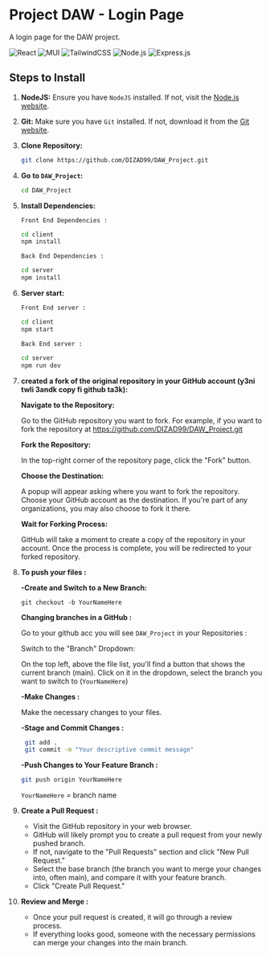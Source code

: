 # Project DAW - Login Page

A login page for the DAW project.

![React](https://img.shields.io/badge/react-%2320232a.svg?style=for-the-badge&logo=react&logoColor=%2361DAFB)
![MUI](https://img.shields.io/badge/MUI-%230081CB.svg?style=for-the-badge&logo=mui&logoColor=white)
![TailwindCSS](https://img.shields.io/badge/tailwindcss-%2338B2AC.svg?style=for-the-badge&logo=tailwind-css&logoColor=white)
![Node.js](https://img.shields.io/badge/node.js-%2343853D.svg?style=for-the-badge&logo=node.js&logoColor=white)
![Express.js](https://img.shields.io/badge/express.js-%23404d59.svg?style=for-the-badge)

## Steps to Install

1. **NodeJS:** Ensure you have `NodeJS` installed. If not, visit the [Node.js website](https://nodejs.org/en).
2. **Git:** Make sure you have `Git` installed. If not, download it from the [Git website](https://git-scm.com/downloads).
3. **Clone Repository:**
   ```bash
   git clone https://github.com/DIZAD99/DAW_Project.git
4. **Go to `DAW_Project`:**
   ```bash
   cd DAW_Project
   ```
5. **Install Dependencies:**
  
   `Front End Dependencies :`
   ```bash
   cd client
   npm install
   ```
   `Back End Dependencies :`
   ```bash
   cd server
   npm install
   ```
6. **Server start:**

   `Front End server :`
   ```bash
   cd client
   npm start
   ```
   `Back End server :`
   ```bash
   cd server
   npm run dev
   ```
7. **created a fork of the original repository in your GitHub account (y3ni twli 3andk copy fi github ta3k):**

    **Navigate to the Repository:**
   
    Go to the GitHub repository you want to fork. For example, if you want to fork the repository at https://github.com/DIZAD99/DAW_Project.git
   
    **Fork the Repository:**
   
    In the top-right corner of the repository page, click the "Fork" button.

   **Choose the Destination:**

    A popup will appear asking where you want to fork the repository. Choose your GitHub account as the destination. If you're part of any organizations, you may also choose to fork it there.

   **Wait for Forking Process:**

   GitHub will take a moment to create a copy of the repository in your account. Once the process is complete, you will be redirected to your forked repository.

8. **To push your files :**

   **-Create and Switch to a New Branch:**

   ```bahs
   git checkout -b YourNameHere
   ```
   **Changing branches in a GitHub :**
    
    Go to  your github acc you will see `DAW_Project` in your Repositories :

    Switch to the "Branch" Dropdown:

    On the top left, above the file list, you'll find a button that shows the current branch (main). Click on it in the dropdown, select the branch you want to switch to (`YourNameHere`)

   **-Make Changes :**
   
   Make the necessary changes to your files.

   **-Stage and Commit Changes :**

   ```bash
    git add .
    git commit -m "Your descriptive commit message"
   ```

   **-Push Changes to Your Feature Branch :**

    ```bash
    git push origin YourNameHere
    ```
    `YourNameHere` = branch name

9. **Create a Pull Request :**

    - Visit the GitHub repository in your web browser.
    - GitHub will likely prompt you to create a pull request from your newly pushed branch.
    - If not, navigate to the "Pull Requests" section and click "New Pull Request."
    - Select the base branch (the branch you want to merge your changes into, often main), and compare it with your feature branch.
    - Click "Create Pull Request."

10. **Review and Merge :**

    - Once your pull request is created, it will go through a review process.
    - If everything looks good, someone with the necessary permissions can merge your changes into the main branch.
    

  

   

